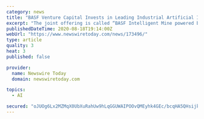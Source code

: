 ```yaml
---
category: news
title: "BASF Venture Capital Invests in Leading Industrial Artificial Intelligence Company IntelliSense.io"
excerpt: "The joint offering is called “BASF Intelligent Mine powered by IntelliSense.io” and delivers artificial intelligence solutions embedded with BASF mineral processing and chemical expertise. “The world is becoming increasingly digital and artificial ..."
publishedDateTime: 2020-08-18T19:14:00Z
webUrl: "https://www.newswiretoday.com/news/173496/"
type: article
quality: 3
heat: 3
published: false

provider:
  name: Newswire Today
  domain: newswiretoday.com

topics:
  - AI

secured: "oJUOg6Lx2MZMqX0UbXuRahUw9hLqGGUWAIPOOvQMEyhk4GEc/bcqHA5QHsijkDuHIfvkPka49E+90TTTQGnIPWtWLFZJI0X5xkXaA22fsmvHY4GREbqr5kPU1eC+T0//tvrNumKMTgCkawcP7uYibOaVdHtm/VVRb0dQ7ZLEv063PSoGByQHRfERzL29xJ2wzu53beKTkGmZ59SSsZ0oEHm2/phGZIGkzS++ms7r/yyVCzEV6jGpchskYwfHyzNmIyLnLwpHKXoYA0rK8ztDk0iYXkn0p20D8BYqii4VLEQk1Q2jZD+ZsrtNpdHdKrGUpiX06TsMfJoj7MWHukvklQ==;EXTS5BtDz2G5C228P80IOQ=="
---
```


